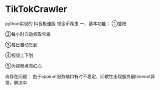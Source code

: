 # TikTokCrawler
python实现的 抖音极速版 领金币爬虫
一、基本功能：
①登陆

②每小时自动领取宝箱

③每日自动签到

④视频上下划

⑤为视频点亮红心


尚存在问题：
由于appium服务端口有时不稳定，间歇性出现服务器timeout异常，解决中
